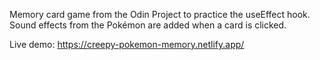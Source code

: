 Memory card game from the Odin Project to practice the useEffect hook. Sound effects from the Pokémon are added when a card is clicked.

Live demo: https://creepy-pokemon-memory.netlify.app/
